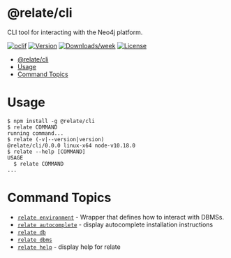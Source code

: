 # @relate/cli

CLI tool for interacting with the Neo4j platform.

[![oclif](https://img.shields.io/badge/cli-oclif-brightgreen.svg)](https://oclif.io)
[![Version](https://img.shields.io/npm/v/cli.svg)](https://npmjs.org/package/cli)
[![Downloads/week](https://img.shields.io/npm/dw/cli.svg)](https://npmjs.org/package/cli)
[![License](https://img.shields.io/npm/l/cli.svg)](https://github.com/neo-technology/daedalus/blob/master/package.json)

<!-- toc -->

-   [@relate/cli](#relatecli)
-   [Usage](#usage)
-   [Command Topics](#command-topics)
    <!-- tocstop -->

# Usage

<!-- usage -->

```sh-session
$ npm install -g @relate/cli
$ relate COMMAND
running command...
$ relate (-v|--version|version)
@relate/cli/0.0.0 linux-x64 node-v10.18.0
$ relate --help [COMMAND]
USAGE
  $ relate COMMAND
...
```

<!-- usagestop -->
<!-- commands -->

# Command Topics

-   [`relate environment`](./environment.md) - Wrapper that defines how to interact with DBMSs.
-   [`relate autocomplete`](./autocomplete.md) - display autocomplete installation instructions
-   [`relate db`](./db.md)
-   [`relate dbms`](./dbms.md)
-   [`relate help`](./help.md) - display help for relate

<!-- commandsstop -->

